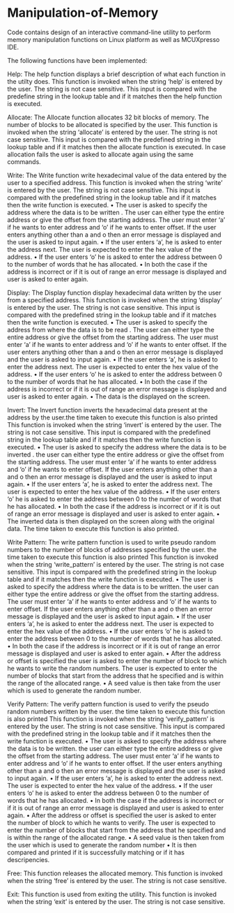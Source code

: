 # Manipulation-of-Memory
Code contains design of an interactive command-line utility to perform memory manipulation functions on Linux platform as well as MCUXpresso IDE.

The following functions have been implemented:

Help:
The help function displays a brief description of what each function in the utilty does. This function is
invoked when the string ‘help’ is entered by the user. The string is not case sensitive. This input is
compared with the predefine string in the lookup table and if it matches then the help function is
executed.

Allocate:
The Allocate function allocates 32 bit blocks of memory. The number of blocks to be allocated is
specified by the user. This function is invoked when the string ‘allocate’ is entered by the user. The
string is not case sensitive. This input is compared with the predefined string in the lookup table and if it
matches then the allocate function is executed. In case allocation fails the user is asked to allocate again
using the same commands.

Write:
The Write function write hexadecimal value of the data entered by the user to a specified
address. This function is invoked when the string ‘write’ is entered by the user. The string is not case
sensitive. This input is compared with the predefined string in the lookup table and if it matches then the
write function is executed.
• The user is asked to specify the address where the data is to be written . The user can either type
the entire address or give the offset from the starting address. The user must enter ‘a’ if he wants
to enter address and ‘o’ if he wants to enter offset. If the user enters anything other than a and o
then an error message is displayed and the user is asked to input again.
• If the user enters ‘a’, he is asked to enter the address next. The user is expected to enter the hex
value of the address.
• If the user enters ‘o’ he is asked to enter the address between 0 to the number of words that he
has allocated.
• In both the case if the address is incorrect or if it is out of range an error message is displayed
and user is asked to enter again.

Display:
The Display function display hexadecimal data written by the user from a specified address.
This function is invoked when the string ‘display’ is entered by the user. The string is not case sensitive.
This input is compared with the predefined string in the lookup table and if it matches then the write
function is executed.
• The user is asked to specify the address from where the data is to be read . The user can either
type the entire address or give the offset from the starting address. The user must enter ‘a’ if he
wants to enter address and ‘o’ if he wants to enter offset. If the user enters anything other than a
and o then an error message is displayed and the user is asked to input again.
• If the user enters ‘a’, he is asked to enter the address next. The user is expected to enter the hex
value of the address.
• If the user enters ‘o’ he is asked to enter the address between 0 to the number of words that he
has allocated.
• In both the case if the address is incorrect or if it is out of range an error message is displayed
and user is asked to enter again.
• The data is the displayed on the screen.

Invert:
The Invert function inverts the hexadecimal data present at the address by the user.the time taken to
execute this function is also printed This function is invoked when the string ‘invert’ is entered by the
user. The string is not case sensitive. This input is compared with the predefined string in the lookup
table and if it matches then the write function is executed.
• The user is asked to specify the address where the data is to be inverted . the user can either type
the entire address or give the offset from the starting address. The user must enter ‘a’ if he wants
to enter address and ‘o’ if he wants to enter offset. If the user enters anything other than a and o
then an error message is displayed and the user is asked to input again.
• If the user enters ‘a’, he is asked to enter the address next. The user is expected to enter the hex
value of the address.
• If the user enters ‘o’ he is asked to enter the address between 0 to the number of words that he
has allocated.
• In both the case if the address is incorrect or if it is out of range an error message is displayed
and user is asked to enter again.
• The inverted data is then displayed on the screen along with the original data. The time taken to
execute this function is also printed.

Write Pattern:
The write pattern function is used to write pseudo random numbers to the number of blocks of
addresses specified by the user. the time taken to execute this function is also printed This function is
invoked when the string ‘write_pattern’ is entered by the user. The string is not case sensitive. This input 
is compared with the predefined string in the lookup table and if it matches then the write function is
executed.
• The user is asked to specify the address where the data is to be written. the user can either type
the entire address or give the offset from the starting address. The user must enter ‘a’ if he wants
to enter address and ‘o’ if he wants to enter offset. If the user enters anything other than a and o
then an error message is displayed and the user is asked to input again.
• If the user enters ‘a’, he is asked to enter the address next. The user is expected to enter the hex
value of the address.
• If the user enters ‘o’ he is asked to enter the address between 0 to the number of words that he
has allocated.
• In both the case if the address is incorrect or if it is out of range an error message is displayed
and user is asked to enter again.
• After the address or offset is specified the user is asked to enter the number of block to which he
wants to write the random numbers. The user is expected to enter the number of blocks that start
from the address that he specified and is within the range of the allocated range.
• A seed value is then take from the user which is used to generate the random number.

Verify Pattern:
The verify pattern function is used to verify the pseudo random numbers written by the user. the time
taken to execute this function is also printed This function is invoked when the string ‘verify_pattern’ is
entered by the user. The string is not case sensitive. This input is compared with the predefined string in
the lookup table and if it matches then the write function is executed.
• The user is asked to specify the address where the data is to be written. the user can either type
the entire address or give the offset from the starting address. The user must enter ‘a’ if he wants
to enter address and ‘o’ if he wants to enter offset. If the user enters anything other than a and o
then an error message is displayed and the user is asked to input again.
• If the user enters ‘a’, he is asked to enter the address next. The user is expected to enter the hex
value of the address.
• If the user enters ‘o’ he is asked to enter the address between 0 to the number of words that he
has allocated.
• In both the case if the address is incorrect or if it is out of range an error message is displayed
and user is asked to enter again.
• After the address or offset is specified the user is asked to enter the number of block to which he
wants to verify. The user is expected to enter the number of blocks that start from the address
that he specified and is within the range of the allocated range.
• A seed value is then taken from the user which is used to generate the random number
• It is then compared and printed if it is successfully matching or if it has descripencies.

Free: This function releases the allocated memory. This function is invoked when the string ‘free’ is
entered by the user. The string is not case sensitive.

Exit: This function is used from exiting the utility. This function is invoked when the string ‘exit’ is
entered by the user. The string is not case sensitive.
